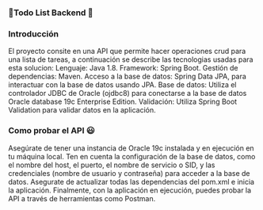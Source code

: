 ### 🚀Todo List Backend 🚀


### Introducción
El proyecto consite en una API que permite hacer operaciones crud para una lista de tareas, a continuación se describe las tecnologias usadas para esta solucion:
Lenguaje: Java 1.8.
Framework: Spring Boot.
Gestión de dependencias: Maven.
Acceso a la base de datos: Spring Data JPA, para interactuar con la base de datos usando JPA.
Base de datos: Utiliza el controlador JDBC de Oracle (ojdbc8) para conectarse a la base de datos Oracle database 19c Enterprise Edition.
Validación: Utiliza Spring Boot Validation para validar datos en la aplicación.

### Como probar el API 😃
Asegúrate de tener una instancia de Oracle 19c instalada y en ejecución en tu máquina local. Ten en cuenta la configuración de la base de datos, como el nombre del host, el puerto, el nombre de servicio o SID, y las credenciales (nombre de usuario y contraseña) para acceder a la base de datos.
Asegurate de actualizar todas las dependencias del pom.xml e inicia la aplicación.
Finalmente, con la aplicación en ejecución, puedes probar la API a través de herramientas como Postman.